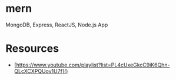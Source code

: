 # mern
MongoDB, Express, ReactJS, Node.js App

# Resources
- [https://www.youtube.com/playlist?list=PL4cUxeGkcC9iK6Qhn-QLcXCXPQUov1U7f]()